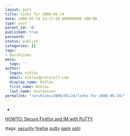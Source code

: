 ```yaml
---
layout: post
title: links for 2006-05-24
date: 2006-05-24 13:17:58.000000000 +00:00
type: post
parent_id: '0'
published: true
password: ''
status: publish
categories: []
tags:
- Quicklinks
meta:
  tags: ''
author:
  login: niklas
  email: niklas@protocol7.com
  display_name: Niklas
  first_name: Niklas
  last_name: Gustavsson
permalink: "/archives/2006/05/24/links-for-2006-05-24/"
---
```

- 
[HOWTO: Secure Firefox and IM with PuTTY](http://thinkhole.org/wp/2006/05/10/howto-secure-firefox-and-im-with-putty/)

(tags: [security](http://del.icio.us/protocol7/security) [firefox](http://del.icio.us/protocol7/firefox) [putty](http://del.icio.us/protocol7/putty) [gaim](http://del.icio.us/protocol7/gaim) [ssh](http://del.icio.us/protocol7/ssh))
